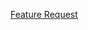 [Feature Request](https://raw.githubusercontent.com/reobin/vimcolorschemes/main/.github/ISSUE_TEMPLATE/feature_request.md ':include')